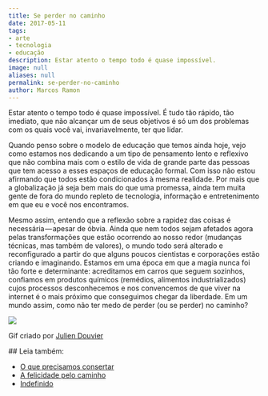 ```yaml
---
title: Se perder no caminho
date: 2017-05-11
tags:
- arte
- tecnologia
- educação
description: Estar atento o tempo todo é quase impossível.
image: null
aliases: null
permalink: se-perder-no-caminho
author: Marcos Ramon
---
```

Estar atento o tempo todo é quase impossível. É tudo tão rápido, tão imediato, que não alcançar um de seus objetivos é só um dos problemas com os quais você vai, invariavelmente, ter que lidar.

Quando penso sobre o modelo de educação que temos ainda hoje, vejo como estamos nos dedicando a um tipo de pensamento lento e reflexivo que não combina mais com o estilo de vida de grande parte das pessoas que tem acesso a esses espaços de educação formal. Com isso não estou afirmando que todos estão condicionados à mesma realidade. Por mais que a globalização já seja bem mais do que uma promessa, ainda tem muita gente de fora do mundo repleto de tecnologia, informação e entretenimento em que eu e você nos encontramos.

Mesmo assim, entendo que a reflexão sobre a rapidez das coisas é necessária — apesar de óbvia. Ainda que nem todos sejam afetados agora pelas transformações que estão ocorrendo ao nosso redor (mudanças técnicas, mas também de valores), o mundo todo será alterado e reconfigurado a partir do que alguns poucos cientistas e corporações estão criando e imaginando. Estamos em uma época em que a magia nunca foi tão forte e determinante: acreditamos em carros que seguem sozinhos, confiamos em produtos químicos (remédios, alimentos industrializados) cujos processos desconhecemos e nos convencemos de que viver na internet é o mais próximo que conseguimos chegar da liberdade. Em um mundo assim, como não ter medo de perder (ou se perder) no caminho?

<img src="/assets/img/se-perder-no caminho-medium.gif">

Gif criado por [Julien Douvier](http://juliendouvier.tumblr.com/)


<div class="leia-tambem" markdown="1">
## Leia também:

- <a href="/o-que-precisamos-consertar">O que precisamos consertar</a>
- <a href="/a-felicidade-pelo-caminho">A felicidade pelo caminho</a>
- <a href="/indefinido">Indefinido</a>
</div>